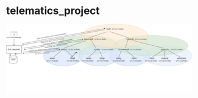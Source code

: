 # telematics_project
 
![name-of-you-image](https://github.com/Alioio/telematics_project/blob/main/Notebooks/zones_telematik.png)
